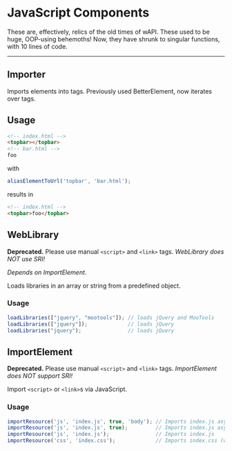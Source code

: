 # JavaScript Components
These are, effectively, relics of the old times of wAPI. These used to be huge,
OOP-using behemoths! Now, they have shrunk to singular functions, with 10 lines
of code.

---
## Importer
Imports elements into tags. Previously used BetterElement, now iterates over tags.

## Usage
```html
<!-- index.html -->
<topbar></topbar>
<!-- bar.html -->
foo
```
with
```js
aliasElementToUrl('topbar', 'bar.html');
```
results in
```html
<!-- index.html -->
<topbar>foo</topbar>
```

## WebLibrary
**Deprecated.** Please use manual `<script>` and `<link>` tags. *WebLibrary does NOT use SRI!*

*Depends on ImportElement*.

Loads libraries in an array or string from a predefined object.

### Usage
```js
loadLibraries(["jquery", "mootools"]); // loads jQuery and MooTools
loadLibraries(["jquery"]);             // loads jQuery
loadLibraries("jquery");               // loads jQuery
```

## ImportElement
**Deprecated.** Please use manual `<script>` and `<link>` tags. *ImportElement does NOT support SRI!*

Import `<script>` or `<link>`s via JavaScript.

### Usage
```js
importResource('js', 'index.js', true, 'body'); // Imports index.js asynchronously to <body>
importResource('js', 'index.js', true);         // Imports index.js asynchronously
importResource('js', 'index.js');               // Imports index.js
importResource('css', 'index.css');             // Imports index.css (works with all shown above)
```

